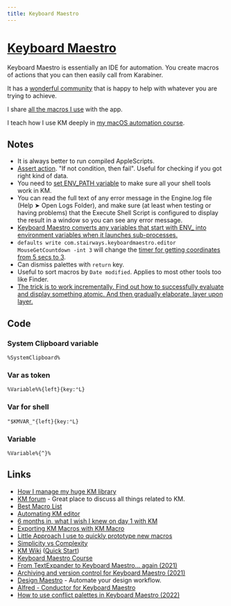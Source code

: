 ```yaml
---
title: Keyboard Maestro
---
```


# [Keyboard Maestro](https://www.keyboardmaestro.com/main/)

Keyboard Maestro is essentially an IDE for automation. You create macros of actions that you can then easily call from Karabiner.

It has a [wonderful community](https://forum.keyboardmaestro.com/) that is happy to help with whatever you are trying to achieve.

I share [all the macros I use](km-macros.md) with the app.

I teach how I use KM deeply in [my macOS automation course](https://macos.nikiv.dev).

## Notes

- It is always better to run compiled AppleScripts.
- [Assert action](https://forum.keyboardmaestro.com/t/assert-action/8374). "If not condition, then fail". Useful for checking if you got right kind of data.
- You need to [set ENV_PATH variable](https://forum.keyboardmaestro.com/t/create-a-path-environment-variable-for-keyboard-maestro-and-add-usr-local-bin-to-the-default-path/10064) to make sure all your shell tools work in KM.
- You can read the full text of any error message in the Engine.log file (Help ➤ Open Logs Folder), and make sure (at least when testing or having problems) that the Execute Shell Script is configured to display the result in a window so you can see any error message.
- [Keyboard Maestro converts any variables that start with ENV\_ into environment variables when it launches sub-processes.](https://forum.keyboardmaestro.com/t/how-to-sent-env-in-keyboard-maestro/11947/2)
- `defaults write com.stairways.keyboardmaestro.editor MouseGetCountdown -int 3` will change the [timer for getting coordinates from 5 secs to 3](https://forum.keyboardmaestro.com/t/is-there-a-way-to-set-default-waiting-time-to-get-coordinates-from-5-seconds-to-3-seconds/14980).
- Can dismiss palettes with `return` key.
- Useful to sort macros by `Date modified`. Applies to most other tools too like Finder.
- [The trick is to work incrementally. Find out how to successfully evaluate and display something atomic. And then gradually elaborate, layer upon layer.](https://forum.keyboardmaestro.com/t/having-trouble-with-execute-shell-script/19628/9)

## Code

### System Clipboard variable

`%SystemClipboard%`

### Var as token

`%Variable%%{left}{key:⌃L}`

### Var for shell

`"$KMVAR_"{left}{key:⌃L}`

### Variable

`%Variable%{^}%`

## Links

- [How I manage my huge KM library](https://forum.keyboardmaestro.com/t/notation-i-use-to-manage-my-macros/8907)
- [KM forum](https://forum.keyboardmaestro.com/latest) - Great place to discuss all things related to KM.
- [Best Macro List](https://forum.keyboardmaestro.com/t/best-macro-list/4118)
- [Automating KM editor](https://forum.keyboardmaestro.com/t/automating-the-keyboard-maestro-editor/4184/31)
- [6 months in, what I wish I knew on day 1 with KM](https://forum.keyboardmaestro.com/t/6-months-in-what-i-wish-i-knew-on-day-1-with-keyboard-maestro/4949)
- [Exporting KM Macros with KM Macro](http://chauncey.io/projects/keyboard-maestro-export-macros/)
- [Little Approach I use to quickly prototype new macros](https://forum.keyboardmaestro.com/t/little-approach-i-use-to-quickly-prototype-new-macros/8091)
- [Simplicity vs Complexity](https://forum.keyboardmaestro.com/t/simplicity-vs-complexity/11259)
- [KM Wiki](https://wiki.keyboardmaestro.com/Home_Page) ([Quick Start](https://wiki.keyboardmaestro.com/manual/Quick_Start))
- [Keyboard Maestro Course](https://www.youtube.com/playlist?list=PLsFZ0c2Wsoy8U8NA1C6Bii5ylV4sFyIzt)
- [From TextExpander to Keyboard Maestro… again (2021)](https://leancrew.com/all-this/2021/07/from-textexpander-to-keyboard-maestro-again/)
- [Archiving and version control for Keyboard Maestro (2021)](https://robservatory.com/archiving-and-version-control-for-keyboard-maestro/)
- [Design Maestro](https://dmaestro.webflow.io/) - Automate your design workflow.
- [Alfred - Conductor for Keyboard Maestro](https://www.thoughtasylum.com/alfred/alfred_conductor_for_keyboard_maestro/)
- [How to use conflict palettes in Keyboard Maestro (2022)](https://tinyautomations.com/posts/2022-09-25-How-to-use-conflict-palettes-in-Keyboard-Maestro)
